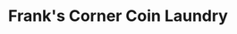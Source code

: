 ---
title: "Frank's Corner Coin Laundry"
url: /lawrence/franks-corner-coin-laundry/
shop: laundry
---